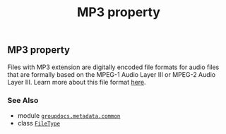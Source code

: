 ﻿---
title: MP3 property
second_title: GroupDocs.Metadata for Python via .NET API References
description: 
type: docs
url: /python-net/groupdocs.metadata.common/filetype/mp3/
is_root: false
weight: 550
---

## MP3 property


Files with MP3 extension are digitally encoded file formats for audio files that are formally based
on the MPEG-1 Audio Layer III or MPEG-2 Audio Layer III.
Learn more about this file format
[here](https://wiki.fileformat.com/audio/mp3/).

### See Also
* module [`groupdocs.metadata.common`](../../)
* class [`FileType`](/metadata/python-net/groupdocs.metadata.common/filetype)
